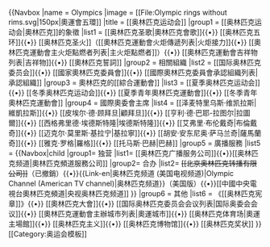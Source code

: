 {{Navbox
|name = Olympics
|image = [[File:Olympic rings without rims.svg|150px|奧運會五環]]
|title = [[奥林匹克运动会]]
|group1 = [[奥林匹克运动会|奧林匹克]]的象徵
|list1  = [[奥林匹克圣歌|奧林匹克會歌]]{{•}} [[奥林匹克五环]]{{•}} [[奥林匹克圣火]]（[[奧林匹克運動會火炬傳遞列表|火炬接力]]{{•}} [[奧林匹克運動會主火炬點燃者列表|主火炬點燃者]]）{{•}} [[奧林匹克運動會吉祥物列表|吉祥物]]{{•}} [[奧林匹克誓詞]]
|group2 = 相關組織
|list2  = [[国际奥林匹克委员会]]{{•}} [[國家奧林匹克委員會]]{{•}} [[國際奧林匹克委員會承認組織列表|承認組織]]
|group3 = 奧林匹克的[[綜合運動會]]
|list3  = [[夏季奥林匹克运动会]]{{•}} [[冬季奥林匹克运动会]]{{•}} [[夏季青年奧林匹克運動會]]{{•}} [[冬季青年奧林匹克運動會]]
|group4 = 國際奧委會主席
|list4  = [[泽麦特里乌斯·维凯拉斯|維凱拉斯]]{{•}} [[皮埃尔·德·顾拜旦|顧拜旦]]{{•}} [[亨利·德·巴耶-拉图尔|拉圖爾]]{{•}} [[西格弗里德·埃德斯特隆|埃德斯特隆]]{{•}} [[艾弗里·布伦戴奇|布倫戴奇]]{{•}} [[迈克尔·莫里斯·基拉宁|基拉寧]]{{•}} [[胡安·安东尼奥·萨马兰奇|薩馬蘭奇]]{{•}} [[雅克·罗格|羅格]]{{•}} [[托马斯·巴赫|巴赫]]
|group5 = 廣播服務
|list5  = {{Navbox|child
          |group1= 独营
          |list1= [[奥林匹克广播服务公司]]{{•}}[[奥林匹克频道|奧林匹克頻道服務公司]]
          |group2= 合办
          |list2= <s>[[北京奥林匹克转播有限公司]]</s>（已撤銷）{{•}}{{Link-en|奥林匹克频道 (美国电视频道)|Olympic Channel (American TV channel)|奥林匹克频道}}（美国版）{{•}}[[中國中央電視台奧林匹克頻道|央视奥林匹克频道]]
          }}
|group6 = 其他
|list6  = 《[[奥林匹克宪章]]》{{•}} [[奧林匹克大會]]{{•}} [[国际奥林匹克委员会会议列表|国际奥委会会议]]{{•}} [[奧林匹克運動會主辦城市列表|奧運城市]]{{•}} [[奥林匹克体育场|奧運主場館]]{{•}} [[奥林匹克主义]]{{•}} [[奥林匹克博物馆]]{{•}} [[奥林匹克奖状]]
}}<noinclude>
[[Category:奥运会模板]]
</noinclude>